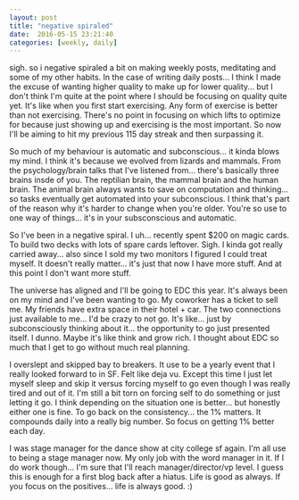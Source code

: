 ```yaml
---
layout: post
title: "negative spiraled"
date:  2016-05-15 23:21:40
categories: [weekly, daily]
---
```

sigh. so i negative spiraled a bit on making weekly posts, meditating and some of my other habits. In the case of writing daily posts... I think I made the excuse of wanting higher quality to make up for lower quality... but I don't think I'm quite at the point where I should be focusing on quality quite yet. It's like when you first start exercising. Any form of exercise is better than not exercising. There's no point in focusing on which lifts to optimize for because just showing up and exercising is the most important. So now I'll be aiming to hit my previous 115 day streak and then surpassing it.

So much of my behaviour is automatic and subconscious...  it kinda blows my mind. I think it's because we evolved from lizards and mammals. From the psychology/brain talks that I've listened from... there's basically three brains insde of you. The reptilian brain, the mammal brain and the human brain. The animal brain always wants to save on computation and thinking... so tasks eventually get automated into your subconscious. I think that's part of the reason why it's harder to change when you're older. You're so use to one way of things... it's in your subsconscious and automatic.

So I've been in a negative spiral. I uh... recently spent $200 on magic cards. To build two decks with lots of spare cards leftover. Sigh. I kinda got really carried away... also since I sold my two monitors I figured I could treat myself. It doesn't really matter... it's just that now I have more stuff. And at this point I don't want more stuff.

The universe has aligned and I'll be going to EDC this year. It's always been on my mind and I've been wanting to go. My coworker has a ticket to sell me. My friends have extra space in their hotel + car. The two connections just available to me... I'd be crazy to not go. It's like... just by subconsciously thinking about it... the opportunity to go just presented itself. I dunno. Maybe it's like think and grow rich. I thought about EDC so much that I get to go without much real planning.

I overslept and skipped bay to breakers. It use to be a yearly event that I really looked forward to in SF. Felt like deja vu. Except this time I just let myself sleep and skip it versus forcing myself to go even though I was really tired and out of it. I'm still a bit torn on forcing self to do something or just letting it go. I think depending on the situation one is better... but honestly either one is fine. To go back on the consistency... the 1% matters. It compounds daily into a really big number. So focus on getting 1% better each day.

I was stage manager for the dance show at city college sf again. I'm all use to being a stage manager now. My only job with the word manager in it. If I do work though... I'm sure that I'll reach manager/director/vp level. I guess this is enough for a first blog back after a hiatus. Life is good as always. If you focus on the positives... life is always good. :)
